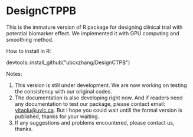 # DesignCTPPB

This is the immature version of R package for designing clinical trial with potential biomarker effect. We implemented it with GPU computing and smoothing method. 

How to install in R:

devtools::install_github("ubcxzhang/DesignCTPB")

Notes:
1) This version is still under development. We are now working on testing the consistency with our original codes.
2) The documentation is also developing right now. And if readers need any documentation to test our package, please contact email: yitaolu@uvic.ca. But I hope you could wait untill the formal version is published, thanks for your waiting. 
3) If any suggestions and problems encountered, please contact us, thanks. 


